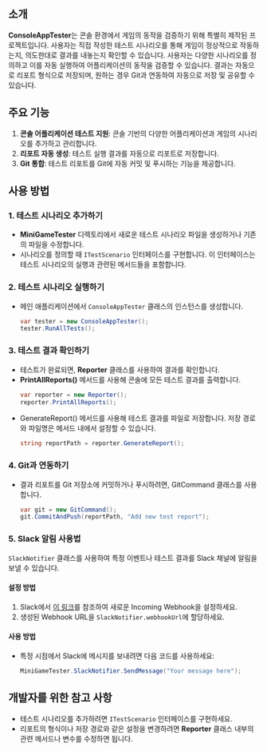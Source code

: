 
## 소개
**ConsoleAppTester**는 콘솔 환경에서 게임의 동작을 검증하기 위해 특별히 제작된 프로젝트입니다. 사용자는 직접 작성한 테스트 시나리오를 통해 게임이 정상적으로 작동하는지, 의도한대로 결과를 내놓는지 확인할 수 있습니다.
사용자는 다양한 시나리오를 정의하고 이를 자동 실행하여 어플리케이션의 동작을 검증할 수 있습니다.
결과는 자동으로 리포트 형식으로 저장되며, 원하는 경우 Git과 연동하여 자동으로 저장 및 공유할 수 있습니다.

## 주요 기능
1. **콘솔 어플리케이션 테스트 지원**: 콘솔 기반의 다양한 어플리케이션과 게임의 시나리오를 추가하고 관리합니다.
2. **리포트 자동 생성**: 테스트 실행 결과를 자동으로 리포트로 저장합니다.
3. **Git 통합**: 테스트 리포트를 Git에 자동 커밋 및 푸시하는 기능을 제공합니다.

## 사용 방법
### 1. 테스트 시나리오 추가하기
- **MiniGameTester** 디렉토리에서 새로운 테스트 시나리오 파일을 생성하거나 기존의 파일을 수정합니다.
- 시나리오를 정의할 때 `ITestScenario` 인터페이스를 구현합니다. 이 인터페이스는 테스트 시나리오의 실행과 관련된 메서드들을 포함합니다.

### 2. 테스트 시나리오 실행하기
- 메인 애플리케이션에서 `ConsoleAppTester` 클래스의 인스턴스를 생성합니다.
  ```csharp
  var tester = new ConsoleAppTester();
  tester.RunAllTests();
  ```
### 3. 테스트 결과 확인하기
- 테스트가 완료되면, **Reporter** 클래스를 사용하여 결과를 확인합니다.
- **PrintAllReports()** 메서드를 사용해 콘솔에 모든 테스트 결과를 출력합니다.
  ```csharp
  var reporter = new Reporter();
  reporter.PrintAllReports();
  ```
- GenerateReport() 메서드를 사용해 테스트 결과를 파일로 저장합니다. 저장 경로와 파일명은 메서드 내에서 설정할 수 있습니다. 
  ```csharp
  string reportPath = reporter.GenerateReport();
  ```
### 4. Git과 연동하기
- 결과 리포트를 Git 저장소에 커밋하거나 푸시하려면, GitCommand 클래스를 사용합니다.
  ```csharp
  var git = new GitCommand();
  git.CommitAndPush(reportPath, "Add new test report");
  ```
### 5. Slack 알림 사용법

`SlackNotifier` 클래스를 사용하여 특정 이벤트나 테스트 결과를 Slack 채널에 알림을 보낼 수 있습니다.

#### 설정 방법
1. Slack에서 [이 링크](https://api.slack.com/apps/A046YFXPBFX/incoming-webhooks?)를 참조하여 새로운 Incoming Webhook을 설정하세요.
2. 생성된 Webhook URL을 `SlackNotifier.webhookUrl`에 할당하세요.

#### 사용 방법
- 특정 시점에서 Slack에 메시지를 보내려면 다음 코드를 사용하세요:
  ```csharp
  MiniGameTester.SlackNotifier.SendMessage("Your message here");
  ```

## 개발자를 위한 참고 사항
- 테스트 시나리오를 추가하려면 `ITestScenario` 인터페이스를 구현하세요.
- 리포트의 형식이나 저장 경로와 같은 설정을 변경하려면 **Reporter** 클래스 내부의 관련 메서드나 변수를 수정하면 됩니다.

